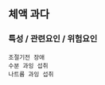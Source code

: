 ## 체액 과다


### 특성 / 관련요인 / 위험요인

>                
                              
    조절기전 장애
    수분 과잉 섭취
    나트륨 과잉 섭취